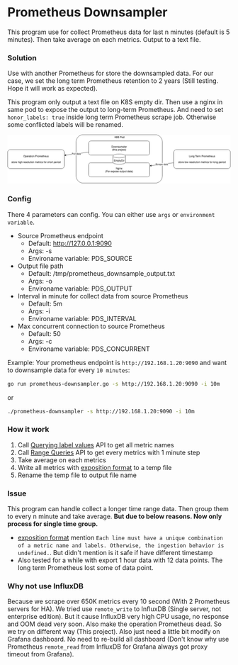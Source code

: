 # Prometheus Downsampler
This program use for collect Prometheus data for last n minutes (default is 5 minutes). 
Then take average on each metrics. Output to a text file.

### Solution
Use with another Prometheus for store the downsampled data. For our case, we set the long term Prometheus retention to 2 years (Still testing. Hope it will work as expected).

This program only output a text file on K8S empty dir. Then use a nginx in same pod to expose the output to long-term Prometheus.
And need to set `honor_labels: true` inside long term Prometheus scrape job. Otherwise some conflicted labels will be renamed.

![Downsampler with 2 Prometheus](https://github.com/alantang888/prometheus-downsampler/blob/master/other_resource/Prometheus_Downsampler_Solution.png)


### Config
There 4 parameters can config. You can either use `args` or `environment variable`.
- Source Prometheus endpoint
    - Default: http://127.0.0.1:9090
    - Args: -s
    - Environame variable: PDS_SOURCE
- Output file path
    - Default: /tmp/prometheus_downsample_output.txt
    - Args: -o
    - Environame variable: PDS_OUTPUT
- Interval in minute for collect data from source Prometheus
    - Default: 5m
    - Args: -i
    - Environame variable: PDS_INTERVAL
- Max concurrent connection to source Prometheus
    - Default: 50
    - Args: -c
    - Environame variable: PDS_CONCURRENT
    
Example: Your prometheus endpoint is `http://192.168.1.20:9090` and want to downsample data for every `10 minutes`:
```bash
go run prometheus-downsampler.go -s http://192.168.1.20:9090 -i 10m
```
or
```bash
./prometheus-downsampler -s http://192.168.1.20:9090 -i 10m
```

### How it work
1. Call [Querying label values] API to get all metric names
1. Call [Range Queries] API to get every metrics with 1 minute step
1. Take average on each metrics
1. Write all metrics with [exposition format] to a temp file
1. Rename the temp file to output file name

### Issue
This program can handle collect a longer time range data. Then group them to every n minute and take average.
**But due to below reasons. Now only process for single time group.**
- [exposition format] mention `Each line must have a unique combination of a metric name and labels. Otherwise,
 the ingestion behavior is undefined.`. But didn't mention is it safe if have different timestamp
- Also tested for a while with export 1 hour data with 12 data points. The long term Prometheus lost some of data point.

### Why not use InfluxDB
Because we scrape over 650K metrics every 10 second (With 2 Prometheus servers for HA). 
We tried use `remote_write` to InfluxDB (Single server, not enterprise edition). 
But it cause InfluxDB very high CPU usage, no response and OOM dead very soon. Also make the operation Prometheus dead.
So we try on different way (This project).
Also just need a little bit modify on Grafana dashboard. No need to re-build all dashboard (Don't know why use Prometheus `remote_read` from InfluxDB for Grafana always got proxy timeout from Grafana).

[Querying label values]: https://prometheus.io/docs/prometheus/latest/querying/api/#querying-label-values
[Range Queries]: https://prometheus.io/docs/prometheus/latest/querying/api/#range-queries
[exposition format]: https://prometheus.io/docs/instrumenting/exposition_formats/
